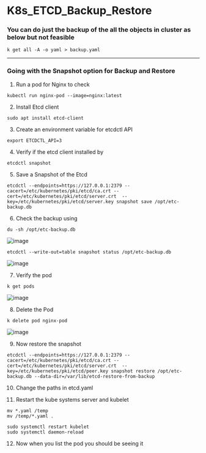 # K8s_ETCD_Backup_Restore

### You can do just the backup of the all the objects in cluster as below but not feasible

```
k get all -A -o yaml > backup.yaml
```

---

### Going with the Snapshot option for Backup and Restore

1. Run a pod for Nginx to check

```
kubectl run nginx-pod --image=nginx:latest
```

2. Install Etcd client
```
sudo apt install etcd-client
```

3. Create an environment variable for etcdctl API
```
export ETCDCTL_API=3
```

4. Verify if the etcd client installed by
```
etcdctl snapshot
```

5. Save a Snapshot of the Etcd
```
etcdctl --endpoints=https://127.0.0.1:2379 --cacert=/etc/kubernetes/pki/etcd/ca.crt --cert=/etc/kubernetes/pki/etcd/server.crt  --key=/etc/kubernetes/pki/etcd/server.key snapshot save /opt/etc-backup.db
```

6. Check the backup using
```
du -sh /opt/etc-backup.db
```
![image](https://github.com/user-attachments/assets/88a2ab17-7f66-4f74-afc5-a5a180c58126)

   
```
etcdctl --write-out=table snapshot status /opt/etc-backup.db
```
![image](https://github.com/user-attachments/assets/f0f034d5-a11a-4de6-b0b2-dcfed901fa2a)


7. Verify the pod
```
k get pods
```
![image](https://github.com/user-attachments/assets/c81b2317-9f93-4cf8-95e5-7066dec5ff28)


8. Delete the Pod
```
k delete pod nginx-pod
```
![image](https://github.com/user-attachments/assets/9c4f1538-411e-4a8b-998b-2a59aadba795)


9. Now restore the snapshot
```
etcdctl --endpoints=https://127.0.0.1:2379 --cacert=/etc/kubernetes/pki/etcd/ca.crt --cert=/etc/kubernetes/pki/etcd/server.crt  --key=/etc/kubernetes/pki/etcd/peer.key snapshot restore /opt/etc-backup.db --data-dir=/var/lib/etcd-restore-from-backup
```

10. Change the paths in etcd.yaml

11. Restart the kube systems server and  kubelet
```
mv *.yaml /temp
mv /temp/*.yaml .

sudo systemctl restart kubelet 
sudo systemctl daemon-reload
```

12. Now when you list the pod you should be seeing it 
